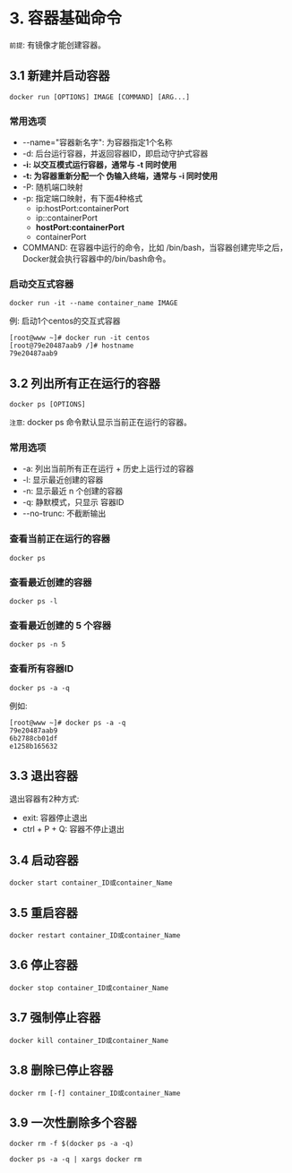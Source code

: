# 3. 容器基础命令

`前提`: 有镜像才能创建容器。

## 3.1 新建并启动容器

```
docker run [OPTIONS] IMAGE [COMMAND] [ARG...]
```

### 常用选项
* --name="容器新名字": 为容器指定1个名称
* -d: 后台运行容器，并返回容器ID，即启动守护式容器
* **-i: 以交互模式运行容器，通常与 -t 同时使用**
* **-t: 为容器重新分配一个 伪输入终端，通常与 -i 同时使用**
* -P: 随机端口映射
* -p: 指定端口映射，有下面4种格式
    * ip:hostPort:containerPort
    * ip::containerPort
    * **hostPort:containerPort**
    * containerPort
* COMMAND: 在容器中运行的命令，比如 /bin/bash，当容器创建完毕之后，Docker就会执行容器中的/bin/bash命令。

    
### 启动交互式容器

```shell script
docker run -it --name container_name IMAGE
```

例: 启动1个centos的交互式容器

```shell script
[root@www ~]# docker run -it centos
[root@79e20487aab9 /]# hostname
79e20487aab9
```


## 3.2 列出所有正在运行的容器

```shell script
docker ps [OPTIONS]
```

`注意`: docker ps 命令默认显示当前正在运行的容器。

### 常用选项
* -a: 列出当前所有正在运行 + 历史上运行过的容器
* -l: 显示最近创建的容器
* -n: 显示最近 n 个创建的容器
* -q: 静默模式，只显示 容器ID
* --no-trunc: 不截断输出

### 查看当前正在运行的容器
```shell script
docker ps
```

### 查看最近创建的容器
```shell script
docker ps -l
```

### 查看最近创建的 5 个容器
```shell script
docker ps -n 5
```


### 查看所有容器ID

```shell script
docker ps -a -q
```

例如:

```shell script
[root@www ~]# docker ps -a -q
79e20487aab9
6b2788cb01df
e1258b165632
```

## 3.3 退出容器

退出容器有2种方式:
* exit: 容器停止退出
* ctrl + P + Q: 容器不停止退出

## 3.4 启动容器
```shell script
docker start container_ID或container_Name
```

## 3.5 重启容器
```shell script
docker restart container_ID或container_Name
```

## 3.6 停止容器
```shell script
docker stop container_ID或container_Name
```

## 3.7 强制停止容器
```shell script
docker kill container_ID或container_Name
```

## 3.8 删除已停止容器
```shell script
docker rm [-f] container_ID或container_Name
```

## 3.9 一次性删除多个容器
```shell script
docker rm -f $(docker ps -a -q)

docker ps -a -q | xargs docker rm
```
